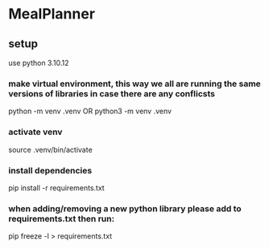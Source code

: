 # MealPlanner

## setup
use python 3.10.12

### make virtual environment, this way we all are running the same versions of libraries in case there are any conflicsts
python -m venv .venv OR python3 -m venv .venv

### activate venv
source .venv/bin/activate

### install dependencies
pip install -r requirements.txt

### when adding/removing a new python library please add to requirements.txt then run:
pip freeze -l > requirements.txt